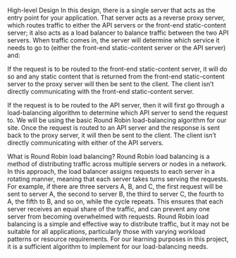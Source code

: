 High-level Design
In this design, there is a single server that acts as the entry point for your application. That server acts as a reverse proxy server, which routes traffic to either the API servers or the front-end static-content server; it also acts as a load balancer to balance traffic between the two API servers. When traffic comes in, the server will determine which service it needs to go to (either the front-end static-content server or the API server) and:

If the request is to be routed to the front-end static-content server, it will do so and any static content that is returned from the front-end static-content server to the proxy server will then be sent to the client. The client isn’t directly communicating with the front-end static-content server.

If the request is to be routed to the API server, then it will first go through a load-balancing algorithm to determine which API server to send the request to. We will be using the basic Round Robin load-balancing algorithm for our site. Once the request is routed to an API server and the response is sent back to the proxy server, it will then be sent to the client. The client isn’t directly communicating with either of the API servers.

What is Round Robin load balancing? Round Robin load balancing is a method of distributing traffic across multiple servers or nodes in a network. In this approach, the load balancer assigns requests to each server in a rotating manner, meaning that each server takes turns serving the requests. For example, if there are three servers A, B, and C, the first request will be sent to server A, the second to server B, the third to server C, the fourth to A, the fifth to B, and so on, while the cycle repeats. This ensures that each server receives an equal share of the traffic, and can prevent any one server from becoming overwhelmed with requests. Round Robin load balancing is a simple and effective way to distribute traffic, but it may not be suitable for all applications, particularly those with varying workload patterns or resource requirements. For our learning purposes in this project, it is a sufficient algorithm to implement for our load-balancing needs.